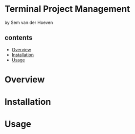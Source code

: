 # Terminal Project Management
by Sem van der Hoeven

## contents

- [Overview](#Overview)
- [Installation](#Installation)
- [Usage](#Usage)

# Overview

# Installation

# Usage

